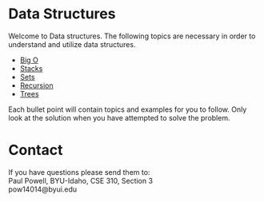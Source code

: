 <h1>Data Structures</h1>
Welcome to Data structures. The following topics are necessary in order to understand and utilize data structures.
<ul>
<li>
<a href="https://github.com/paulpowell1/draft1/blob/main/Big%20O.md">Big O</a>
</li>
<li>
<a href="https://github.com/paulpowell1/draft1/blob/main/stacks.md">Stacks</a>
</li>
<li>
<a href="https://github.com/paulpowell1/draft1/blob/main/sets.md">Sets</a>
</li>
<li>
<a href="https://github.com/paulpowell1/draft1/blob/main/recursion.md">Recursion</a>
</li>
<li>
<a href="https://github.com/paulpowell1/draft1/blob/main/trees.md">Trees</a>
</li>
</ul>



Each bullet point will contain topics and examples for you to follow. Only look at the solution when you have attempted to solve the problem.
<h1>Contact</h1>
If you have questions please send them to:<br>
Paul Powell, BYU-Idaho, CSE 310, Section 3 <br>
pow14014@byui.edu